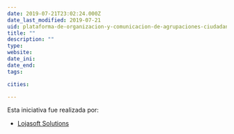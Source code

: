 ```yaml
---
date: 2019-07-21T23:02:24.000Z
date_last_modified: 2019-07-21
uid: plataforma-de-organizacion-y-comunicacion-de-agrupaciones-ciudadanas-suma-e
title: ""
description: ""
type: 
website: 
date_ini: 
date_end: 
tags:

cities: 

---
```


Esta iniciativa fue realizada por:

- [Lojasoft Solutions](/i/lojasoft-solutions.html)

